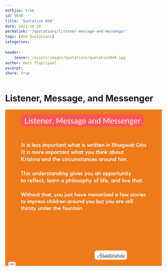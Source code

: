 ```yaml
---
mathjax: true
id: 9040
title: 'Quotation 040'
date: 2021-10-20
permalink: '/quotations/listener-message-and-messenger'
tags: [WIA Quotations] 
categories: 

header:
    teaser: /assets/images/quotations/quotation040.jpg
author: Hari Thapliyaal 
excerpt:
share: true 
---
```


# Listener, Message, and Messenger

![Listener, Message, and Messenger](/assets/images/quotations/quotation040.jpg)
